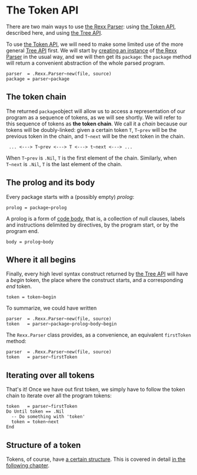 # The Token API

There are two main ways to use [the Rexx Parser](TheRexxParser.md): using [the Token API](TokenAPI.md), described here, and using [the Tree API](TreeAPI.md).

To use [the Token API](TokenAPI.md), we will need to make some limited use of the more general [Tree API](TreeAPI.md) first. We will start by [creating an instance](CreatingAnInstance.md) of [the Rexx Parser](TheRexxParser.md) in the usual way, and we will then get its `package`: the `package` method will return a convenient abstraction of the whole parsed program.

```rexx
parser  = .Rexx.Parser~new(file, source)
package = parser~package
```

## The token chain

The returned `package`object will allow us to access a representation of our program as a sequence of tokens, as we will see shortly. We will refer to this sequence of tokens as **the token chain**. We call it a *chain* because our tokens will be doubly-linked: given a certain token `T`, `T~prev` will be the previous token in the chain, and `T~next` will be the next token in the chain.

```
 ... <---> T~prev <---> T <---> t~next <---> ...
```

When `T~prev` is `.Nil`, `T` is the first element of the chain. Similarly, when `T~next` is `.Nil`, `T` is the last element of the chain.

## The prolog and its body

Every package starts with a (possibly empty) *prolog*:

```rexx
prolog = package~prolog
```

A prolog is a form of [code body](CodeBodies.md), that is, a collection of null clauses, labels and instructions delimited by directives, by the program start, or by the program end. 

```rexx
body = prolog~body
```

## Where it all begins

Finally, every high level syntax construct returned by [the Tree API](TreeAPI.md) will have a *begin* token, the place where the construct starts, and a corresponding *end* token.

```rexx
token = token~begin
```

To summarize, we could have written

```rexx
parser  = .Rexx.Parser~new(file, source)
token   = parser~package~prolog~body~begin
```

The `Rexx.Parser` class provides, as a convenience, an equivalent `firstToken` method:

```rexx
parser  = .Rexx.Parser~new(file, source)
token   = parser~firstToken
```

## Iterating over all tokens

That's it! Once we have out first token, we simply have to follow the token chain to iterate over all the program tokens:

```rexx
token   = parser~firstToken
Do Until token == .Nil
  -- Do something with 'token'
  token = token~next
End
```

## Structure of a token

Tokens, of course, have [a certain structure](StructureOfAToken.md). This is covered in detail [in the following chapter](StructureOfAToken.md).